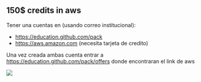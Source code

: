 ## 150$ credits in aws

Tener una cuentas en (usando correo institucional): 
* https://education.github.com/pack
* https://aws.amazon.com (necesita tarjeta de credito)

Una vez creada ambas cuenta entrar a https://education.github.com/pack/offers
donde encontraran el link de aws

![](https://)



